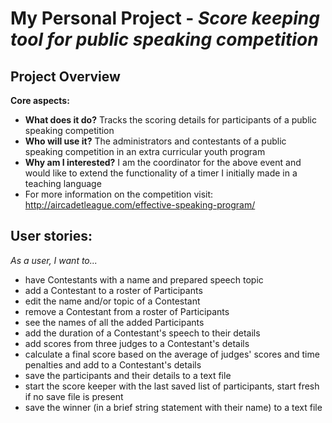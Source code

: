 # My Personal Project - *Score keeping tool for public speaking competition*

## Project Overview

**Core aspects:**
- **What does it do?** Tracks the scoring details for participants of a public speaking competition
- **Who will use it?** The administrators and contestants of a public speaking competition in an extra curricular youth program
- **Why am I interested?** I am the coordinator for the above event and would like to extend the functionality of a timer I initially made in a teaching language
- For more information on the competition visit: http://aircadetleague.com/effective-speaking-program/
## **User stories:**
*As a user, I want to...*
- have Contestants with a name and prepared speech topic
- add a Contestant to a roster of Participants
- edit the name and/or topic of a Contestant
- remove a Contestant from a roster of Participants
- see the names of all the added Participants
- add the duration of a Contestant's speech to their details
- add scores from three judges to a Contestant's details
- calculate a final score based on the average of judges' scores and time penalties and add to a Contestant's details
- save the participants and their details to a text file
- start the score keeper with the last saved list of participants, start fresh if no save file is present
- save the winner (in a brief string statement with their name) to a text file